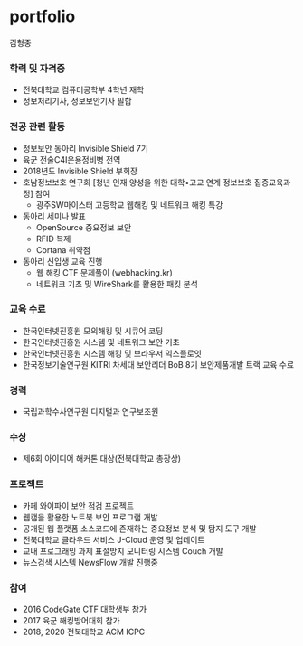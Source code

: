 # portfolio

김형중

### 학력 및 자격증
+ 전북대학교 컴퓨터공학부 4학년 재학
+ 정보처리기사, 정보보안기사 필합

### 전공 관련 활동
+ 정보보안 동아리 Invisible Shield 7기
+ 육군 전술C4I운용정비병 전역
+ 2018년도 Invisible Shield 부회장
+ 호남정보보호 연구회 [청년 인재 양성을 위한 대학•고교 연계 정보보호 집중교육과정] 참여
  - 광주SW마이스터 고등학교 웹해킹 및 네트워크 해킹 특강
+ 동아리 세미나 발표
  - OpenSource 중요정보 보안
  - RFID 복제
  - Cortana 취약점
+ 동아리 신입생 교육 진행
  - 웹 해킹 CTF 문제풀이 (webhacking.kr)
  - 네트워크 기초 및 WireShark를 활용한 패킷 분석

### 교육 수료
+ 한국인터넷진흥원 모의해킹 및 시큐어 코딩
+ 한국인터넷진흥원 시스템 및 네트워크 보안 기초
+ 한국인터넷진흥원 시스템 해킹 및 브라우저 익스플로잇
+ 한국정보기술연구원 KITRI 차세대 보안리더 BoB 8기 보안제품개발 트랙 교육 수료

### 경력
+ 국립과학수사연구원 디지털과 연구보조원

### 수상
+ 제6회 아이디어 해커톤 대상(전북대학교 총장상)

### 프로젝트
+ 카페 와이파이 보안 점검 프로젝트
+ 웹캠을 활용한 노트북 보안 프로그램 개발
+ 공개된 웹 플랫폼 소스코드에 존재하는 중요정보 분석 및 탐지 도구 개발
+ 전북대학교 클라우드 서비스 J-Cloud 운영 및 업데이트
+ 교내 프로그래밍 과제 표절방지 모니터링 시스템 Couch 개발
+ 뉴스검색 시스템 NewsFlow 개발 진행중

### 참여
+ 2016 CodeGate CTF 대학생부 참가
+ 2017 육군 해킹방어대회 참가
+ 2018, 2020 전북대학교 ACM ICPC
